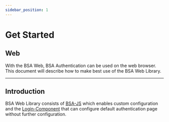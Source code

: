```yaml
---
sidebar_position: 1
---
```

# Get Started

## Web
With the BSA Web, BSA Authentication can be used on the web browser.   
This document will describe how to make best use of the BSA Web Library.

---

## Introduction

BSA Web Library consists of [BSA-JS](https://developers.fnsvalue.co.kr/docs/web/guardianJS/start) which enables custom configuration and the
[Login-Component](https://developers.fnsvalue.co.kr/docs/web/loginComponent/start) that can configure default authentication page without further configuration.